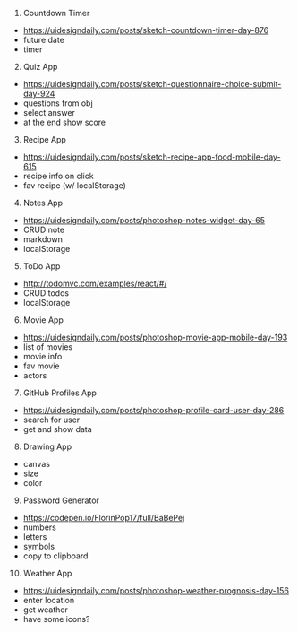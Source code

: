 1. Countdown Timer

-   https://uidesigndaily.com/posts/sketch-countdown-timer-day-876
-   future date
-   timer

2. Quiz App

-   https://uidesigndaily.com/posts/sketch-questionnaire-choice-submit-day-924
-   questions from obj
-   select answer
-   at the end show score

3. Recipe App

-   https://uidesigndaily.com/posts/sketch-recipe-app-food-mobile-day-615
-   recipe info on click
-   fav recipe (w/ localStorage)

4. Notes App

-   https://uidesigndaily.com/posts/photoshop-notes-widget-day-65
-   CRUD note
-   markdown
-   localStorage

5. ToDo App

-   http://todomvc.com/examples/react/#/
-   CRUD todos
-   localStorage

6. Movie App

-   https://uidesigndaily.com/posts/photoshop-movie-app-mobile-day-193
-   list of movies
-   movie info
-   fav movie
-   actors

7. GitHub Profiles App

-   https://uidesigndaily.com/posts/photoshop-profile-card-user-day-286
-   search for user
-   get and show data

8. Drawing App

-   canvas
-   size
-   color

9. Password Generator

-   https://codepen.io/FlorinPop17/full/BaBePej
-   numbers
-   letters
-   symbols
-   copy to clipboard

10. Weather App

-   https://uidesigndaily.com/posts/photoshop-weather-prognosis-day-156
-   enter location
-   get weather
-   have some icons?
